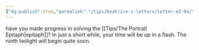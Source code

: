 ```yaml
---
{"dg-publish":true,"permalink":"/tips/beatrice-s-letters/letter-e2-04/"}
---
```


have you made progress in solving the [[Tips/The Portrait Epitaph\|epitaph]]?
In just a short while, your time will be up in a flash.
The ninth twilight will begin quite soon.